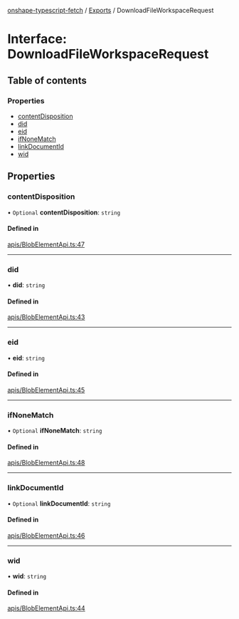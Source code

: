 [onshape-typescript-fetch](../README.md) / [Exports](../modules.md) / DownloadFileWorkspaceRequest

# Interface: DownloadFileWorkspaceRequest

## Table of contents

### Properties

- [contentDisposition](DownloadFileWorkspaceRequest.md#contentdisposition)
- [did](DownloadFileWorkspaceRequest.md#did)
- [eid](DownloadFileWorkspaceRequest.md#eid)
- [ifNoneMatch](DownloadFileWorkspaceRequest.md#ifnonematch)
- [linkDocumentId](DownloadFileWorkspaceRequest.md#linkdocumentid)
- [wid](DownloadFileWorkspaceRequest.md#wid)

## Properties

### contentDisposition

• `Optional` **contentDisposition**: `string`

#### Defined in

[apis/BlobElementApi.ts:47](https://github.com/toebes/onshape-typescript-fetch/blob/3e11ae1/apis/BlobElementApi.ts#L47)

___

### did

• **did**: `string`

#### Defined in

[apis/BlobElementApi.ts:43](https://github.com/toebes/onshape-typescript-fetch/blob/3e11ae1/apis/BlobElementApi.ts#L43)

___

### eid

• **eid**: `string`

#### Defined in

[apis/BlobElementApi.ts:45](https://github.com/toebes/onshape-typescript-fetch/blob/3e11ae1/apis/BlobElementApi.ts#L45)

___

### ifNoneMatch

• `Optional` **ifNoneMatch**: `string`

#### Defined in

[apis/BlobElementApi.ts:48](https://github.com/toebes/onshape-typescript-fetch/blob/3e11ae1/apis/BlobElementApi.ts#L48)

___

### linkDocumentId

• `Optional` **linkDocumentId**: `string`

#### Defined in

[apis/BlobElementApi.ts:46](https://github.com/toebes/onshape-typescript-fetch/blob/3e11ae1/apis/BlobElementApi.ts#L46)

___

### wid

• **wid**: `string`

#### Defined in

[apis/BlobElementApi.ts:44](https://github.com/toebes/onshape-typescript-fetch/blob/3e11ae1/apis/BlobElementApi.ts#L44)
